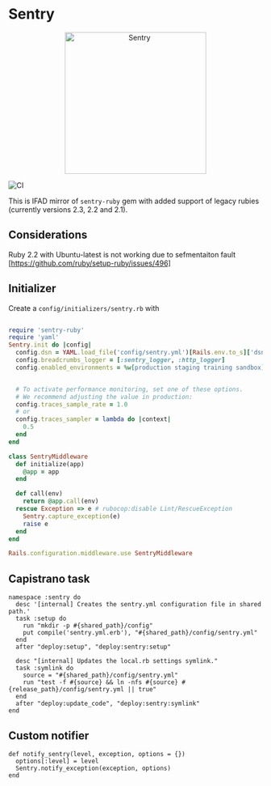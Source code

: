 # Sentry

<p align="center">
  <a href="https://sentry.io/?utm_source=github&utm_medium=logo" target="_blank">
    <picture>
      <source srcset="https://sentry-brand.storage.googleapis.com/sentry-logo-white.png" media="(prefers-color-scheme: dark)" />
      <source srcset="https://sentry-brand.storage.googleapis.com/sentry-logo-black.png" media="(prefers-color-scheme: light), (prefers-color-scheme: no-preference)" />
      <img src="https://sentry-brand.storage.googleapis.com/sentry-logo-black.png" alt="Sentry" width="280">
    </picture>
  </a>
</p>

![CI](https://github.com/ifad/sentry-legacy-ruby/actions/workflows/ci.yml/badge.svg)

This is IFAD mirror of `sentry-ruby` gem with added support of legacy rubies (currently versions 2.3, 2.2 and 2.1).

## Considerations

Ruby 2.2 with Ubuntu-latest is not working due to sefmentaiton fault [https://github.com/ruby/setup-ruby/issues/496]

## Initializer

Create a `config/initializers/sentry.rb` with

```ruby

require 'sentry-ruby'
require 'yaml'
Sentry.init do |config|
  config.dsn = YAML.load_file('config/sentry.yml')[Rails.env.to_s]['dsn']
  config.breadcrumbs_logger = [:sentry_logger, :http_logger]
  config.enabled_environments = %w[production staging training sandbox]


  # To activate performance monitoring, set one of these options.
  # We recommend adjusting the value in production:
  config.traces_sample_rate = 1.0
  # or
  config.traces_sampler = lambda do |context|
    0.5
  end
end

class SentryMiddleware
  def initialize(app)
    @app = app
  end

  def call(env)
    return @app.call(env)
  rescue Exception => e # rubocop:disable Lint/RescueException
    Sentry.capture_exception(e)
    raise e
  end
end

Rails.configuration.middleware.use SentryMiddleware
```

## Capistrano task

```
namespace :sentry do
  desc '[internal] Creates the sentry.yml configuration file in shared path.'
  task :setup do
    run "mkdir -p #{shared_path}/config"
    put compile('sentry.yml.erb'), "#{shared_path}/config/sentry.yml"
  end
  after "deploy:setup", "deploy:sentry:setup"

  desc "[internal] Updates the local.rb settings symlink."
  task :symlink do
    source = "#{shared_path}/config/sentry.yml"
    run "test -f #{source} && ln -nfs #{source} #{release_path}/config/sentry.yml || true"
  end
  after "deploy:update_code", "deploy:sentry:symlink"
end
```

## Custom notifier

```
def notify_sentry(level, exception, options = {})
  options[:level] = level
  Sentry.notify_exception(exception, options)
end
```
